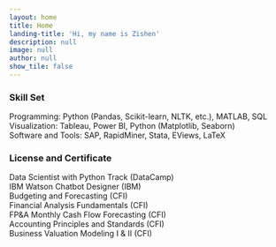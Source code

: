 ```yaml
---
layout: home
title: Home
landing-title: 'Hi, my name is Zishen'
description: null
image: null
author: null
show_tile: false
---
```


### Skill Set

Programming:  Python (Pandas, Scikit-learn, NLTK, etc.), MATLAB, SQL <br/>
Visualization: Tableau, Power BI, Python (Matplotlib, Seaborn) <br/>
Software and Tools:  SAP, RapidMiner, Stata, EViews, LaTeX <br/>


### License and Certificate
Data Scientist with Python Track (DataCamp) <br/>
IBM Watson Chatbot Designer (IBM)<br/>
Budgeting and Forecasting (CFI)<br/>
Financial Analysis Fundamentals (CFI)<br/>
FP&A Monthly Cash Flow Forecasting (CFI)<br/>
Accounting Principles and Standards (CFI)<br/>
Business Valuation Modeling I & II (CFI)
